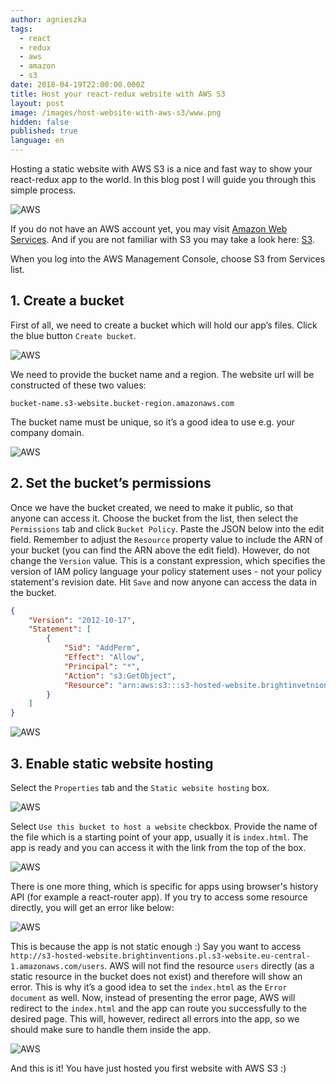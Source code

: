 ```yaml
---
author: agnieszka
tags:
  - react
  - redux
  - aws
  - amazon
  - s3
date: 2018-04-19T22:00:00.000Z
title: Host your react-redux website with AWS S3
layout: post
image: /images/host-website-with-aws-s3/www.png
hidden: false
published: true
language: en
---
```

Hosting a static website with AWS S3 is a nice and fast way to show your react-redux app to the world. In this blog post I will guide you through this simple process.

![AWS](../../static/images/host-website-with-aws-s3/www.png "")

If you do not have an AWS account yet, you may visit [Amazon Web Services](https://portal.aws.amazon.com/billing/signup#/start). And if you are not familiar with S3 you may take a look here: [S3](https://aws.amazon.com/s3/). 

When you log into the AWS Management Console, choose S3 from Services list. 

## **1. Create a bucket**

First of all, we need to create a bucket which will hold our app’s files. Click the blue button `Create bucket`.

![AWS](../../static/images/host-website-with-aws-s3/create_bucket.png "")

We need to provide the bucket name and a region. The website url will be constructed of these two values:

`bucket-name.s3-website.bucket-region.amazonaws.com`

The bucket name must be unique, so it’s a good idea to use e.g. your company domain.

![AWS](../../static/images/host-website-with-aws-s3/bucket_name.png "")

## **2. Set the bucket’s permissions**

Once we have the bucket created, we need to make it public, so that anyone can access it. Choose the bucket from the list, then select the `Permissions` tab and click `Bucket Policy`. Paste the JSON below into the edit field. Remember to adjust the `Resource` property value to include the ARN of your bucket (you can find the ARN above the edit field). However, do not change the `Version` value. This is a constant expression, which specifies the version of IAM policy language your policy statement uses - not your policy statement's revision date. Hit `Save` and now anyone can access the data in the bucket.

```json
{
    "Version": "2012-10-17",
    "Statement": [
        {
            "Sid": "AddPerm",
            "Effect": "Allow",
            "Principal": "*",
            "Action": "s3:GetObject",
            "Resource": "arn:aws:s3:::s3-hosted-website.brightinvetnions.pl/*"
        }
    ]
}
```

![AWS](../../static/images/host-website-with-aws-s3/permissions.png "")

## **3. Enable static website hosting**

Select the `Properties` tab and the `Static website hosting` box.

![AWS](../../static/images/host-website-with-aws-s3/properties.png "")

Select `Use this bucket to host a website` checkbox. Provide the name of the file which is a starting point of your app, usually it is `index.html`. The app is ready and you can access it with the link from the top of the box.

![AWS](../../static/images/host-website-with-aws-s3/.png "")

There is one more thing, which is specific for apps using browser's history API (for example a react-router app). If you try to access some resource directly, you will get an error like below: 

![AWS](../../static/images/host-website-with-aws-s3/404.png "")

This is because the app is not static enough :) Say you want to access `http://s3-hosted-website.brightinventions.pl.s3-website.eu-central-1.amazonaws.com/users`. AWS will not find the resource `users` directly (as a static resource in the bucket does not exist) and therefore will show an error. This is why it’s a good idea to set the `index.html` as the `Error document` as well. Now, instead of presenting the error page, AWS will redirect to the `index.html` and the app can route you successfully to the desired page. This will, however, redirect all errors into the app, so we should make sure to handle them inside the app.

![AWS](../../static/images/host-website-with-aws-s3/error.png "")

And this is it! You have just hosted you first website with AWS S3 :)
